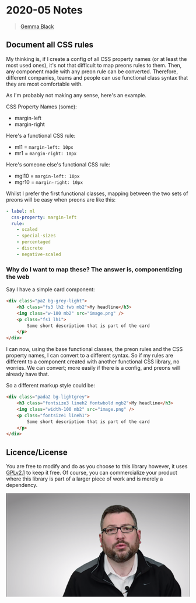 # 2020-05 Notes

> [Gemma Black](https://gemmablack.dev)

## Document all CSS rules

My thinking is, if I create a config of all CSS property names (or at least the most used ones), it's not that difficult to map preons rules to them. Then, any component made with any preon rule can be converted. Therefore, different companies, teams and people can use functional class syntax that they are most comfortable with.

As I'm probably not making any sense, here's an example.

CSS Property Names (some):

- margin-left
- margin-right

Here's a functional CSS rule:

- ml1 = `margin-left: 10px`
- mr1 = `margin-right: 10px`

Here's someone else's functional CSS rule:

- mgl10 = `margin-left: 10px`
- mgr10 = `margin-right: 10px`

Whilst I prefer the first functional classes, mapping between the two sets of preons will be easy when preons are like this:

```yaml
- label: ml
  css-property: margin-left
  rule:
    - scaled
    - special-sizes
    - percentaged
    - discrete
    - negative-scaled
```

### Why do I want to map these? The answer is, componentizing the web

Say I have a simple card component:

```html
<div class="pa2 bg-grey-light">
    <h3 class="fs3 lh2 fwb mb2">My headline</h3>
    <img class="w-100 mb2" src="image.png" />
    <p class="fs1 lh1">
        Some short description that is part of the card
    </p>
</div>
```

I can now, using the base functional classes, the preon rules and the CSS property names, I can convert to a different syntax. So if my rules are different to a component created with another functional CSS library, no worries. We can convert; more easily if there is a config, and preons will already have that.

So a different markup style could be:

```html
<div class="pada2 bg-lightgrey">
    <h3 class="fontsize3 lineh2 fontwbold mgb2">My headline</h3>
    <img class="width-100 mb2" src="image.png" />
    <p class="fontsize1 lineh1">
        Some short description that is part of the card
    </p>
</div>
```

## Licence/License

You are free to modify and do as you choose to this library however, it uses [GPLv2.1](#LICENSE) to keep it free. Of course, you can commercialize your product where this library is part of a larger piece of work and is merely a dependency.

[![](images/2020-05-09-14-18-35.png)](https://www.youtube.com/watch?v=JlIrSMzF8T4)
